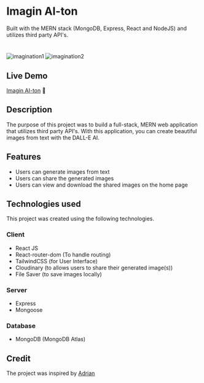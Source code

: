 # Imagin AI-ton
Built with the MERN stack (MongoDB, Express, React and NodeJS) and utilizes third party API's.

#
![imagination1](https://user-images.githubusercontent.com/67967688/222919403-3154a79b-3e1f-4d62-a32a-0e6737d8c229.PNG)
![imagination2](https://user-images.githubusercontent.com/67967688/222919409-4c705844-4474-44d3-ab25-3a22f3d72682.PNG)


##  Live Demo

[Imagin AI-ton](https://imagin-ai-ton-app.onrender.com/) 
:rocket:

## Description
The purpose of this project was to build a full-stack, MERN web application that utilizes third party API's. With this application, you can create beautiful images from text with the DALL-E AI.


## Features
- Users can generate images from text
- Users can share the generated images
- Users can view and download the shared images on the home page

 
## Technologies used
This project was created using the following technologies.

### Client
- React JS
- React-router-dom (To handle routing)
- TailwindCSS (for User Interface)
- Cloudinary (to allows users to share their generated image(s))
- File Saver (to save images locally)

### Server
- Express
- Mongoose

### Database
- MongoDB (MongoDB Atlas)

## Credit
The project was inspired by [Adrian](https://www.jsmastery.pro/)
